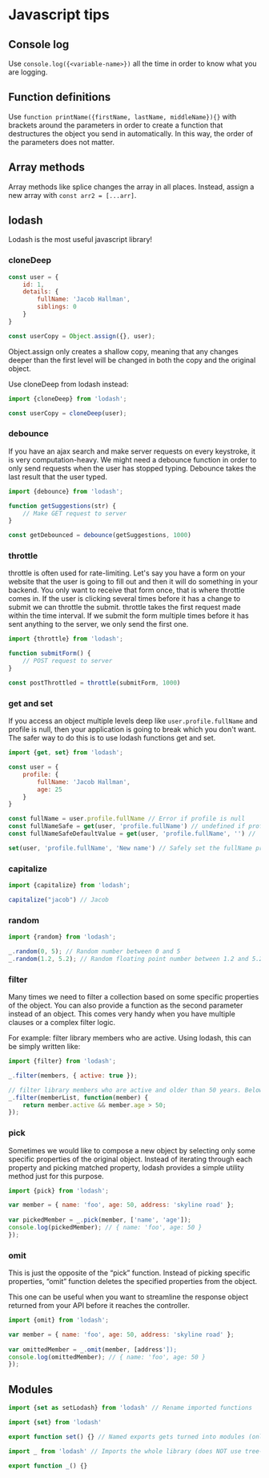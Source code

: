 # Javascript tips

## Console log
Use `console.log({<variable-name>})` all the time in order to know what you are logging.

## Function definitions
Use `function printName({firstName, lastName, middleName}){}` with brackets around the parameters in order to create a function that destructures the object you send in automatically. In this way, the order of the parameters does not matter.

## Array methods
Array methods like splice changes the array in all places. Instead, assign a new array with `const arr2 = [...arr]`.

## lodash
Lodash is the most useful javascript library!

### cloneDeep
```javascript
const user = {
    id: 1,
    details: {
        fullName: 'Jacob Hallman',
        siblings: 0
    }
}

const userCopy = Object.assign({}, user);
```

Object.assign only creates a shallow copy, meaning that any changes deeper than the first level will be changed in both the copy and the original object. 

Use cloneDeep from lodash instead:
```javascript
import {cloneDeep} from 'lodash';

const userCopy = cloneDeep(user);
```

### debounce
If you have an ajax search and make server requests on every keystroke, it is very computation-heavy. We might need a debounce function in order to only send requests when the user has stopped typing.
Debounce takes the last result that the user typed.

```javascript
import {debounce} from 'lodash';

function getSuggestions(str) {
    // Make GET request to server
}

const getDebounced = debounce(getSuggestions, 1000) 
```

### throttle
throttle is often used for rate-limiting. Let's say you have a form on your website that the user is going to fill out and then it will do something in your backend. You only want to receive that form once, that is where throttle comes in. If the user is clicking several times before it has a change to submit we can throttle the submit.
throttle takes the first request made within the time interval. 
If we submit the form multiple times before it has sent anything to the server, we only send the first one.

```javascript
import {throttle} from 'lodash';

function submitForm() {
	// POST request to server
}

const postThrottled = throttle(submitForm, 1000)
```

### get and set
If you access an object multiple levels deep like `user.profile.fullName` and profile is null, then your application is going to break which you don't want. The safer way to do this is to use lodash functions get and set.

```javascript
import {get, set} from 'lodash';

const user = {
    profile: {
        fullName: 'Jacob Hallman',
        age: 25
    }
}

const fullName = user.profile.fullName // Error if profile is null
const fullNameSafe = get(user, 'profile.fullName') // undefined if profile is null
const fullNameSafeDefaultValue = get(user, 'profile.fullName', '') // '' if profile is null

set(user, 'profile.fullName', 'New name') // Safely set the fullName property. Nothing happens if profile is null.
```

### capitalize
```javascript
import {capitalize} from 'lodash';

capitalize("jacob") // Jacob
```

### random
```javascript
import {random} from 'lodash';

_.random(0, 5); // Random number between 0 and 5
_.random(1.2, 5.2); // Random floating point number between 1.2 and 5.2
```

### filter
Many times we need to filter a collection based on some specific properties of the object.
You can also provide a function as the second parameter instead of an object. This comes very handy when you have multiple clauses or a complex filter logic.

For example: filter library members who are active. Using lodash, this can be simply written like:
```javascript
import {filter} from 'lodash';

_.filter(members, { active: true });

// filter library members who are active and older than 50 years. Below is the code to do that using lodash.
_.filter(memberList, function(member) { 
	return member.active && member.age > 50; 
});
```

### pick
Sometimes we would like to compose a new object by selecting only some specific properties of the original object. Instead of iterating through each property and picking matched property, lodash provides a simple utility method just for this purpose.

```javascript
import {pick} from 'lodash';

var member = { name: 'foo', age: 50, address: 'skyline road' };
 
var pickedMember = _.pick(member, ['name', 'age']);
console.log(pickedMember); // { name: 'foo', age: 50 }
});
```

### omit
This is just the opposite of the “pick” function. Instead of picking specific properties, “omit” function deletes the specified properties from the object.

This one can be useful when you want to streamline the response object returned from your API before it reaches the controller.

```javascript
import {omit} from 'lodash';

var member = { name: 'foo', age: 50, address: 'skyline road' };
 
var omittedMember = _.omit(member, [address']);
console.log(omittedMember); // { name: 'foo', age: 50 }
});
```

## Modules
```javascript
import {set as setLodash} from 'lodash' // Rename imported functions
```

```javascript
import {set} from 'lodash'

export function set() {} // Named exports gets turned into modules (only need to import this specific function)
```

```javascript
import _ from 'lodash' // Imports the whole library (does NOT use tree-shaking)

export function _() {}
```